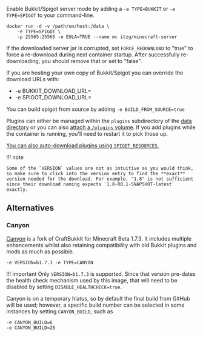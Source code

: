 Enable Bukkit/Spigot server mode by adding a `-e TYPE=BUKKIT` or `-e TYPE=SPIGOT` to your command-line.

```
docker run -d -v /path/on/host:/data \
    -e TYPE=SPIGOT \
    -p 25565:25565 -e EULA=TRUE --name mc itzg/minecraft-server
```

If the downloaded server jar is corrupted, set `FORCE_REDOWNLOAD` to "true" to force a re-download during next container startup. After successfully re-downloading, you should remove that or set to "false".

If you are hosting your own copy of Bukkit/Spigot you can override the download URLs with:

- -e BUKKIT_DOWNLOAD_URL=<url>
- -e SPIGOT_DOWNLOAD_URL=<url>

You can build spigot from source by adding `-e BUILD_FROM_SOURCE=true`

Plugins can either be managed within the `plugins` subdirectory of the [data directory](../data-directory.md) or you can also [attach a `/plugins` volume](../mods-and-plugins/index.md#optional-plugins-mods-and-config-attach-points). If you add plugins while the container is running, you'll need to restart it to pick those up.

[You can also auto-download plugins using `SPIGET_RESOURCES`.](../mods-and-plugins/index.md#auto-downloading-spigotmcbukkitpapermc-plugins-with-spiget)

!!! note

    Some of the `VERSION` values are not as intuitive as you would think, so make sure to click into the version entry to find the **exact** version needed for the download. For example, "1.8" is not sufficient since their download naming expects `1.8-R0.1-SNAPSHOT-latest` exactly.

## Alternatives

### Canyon

[Canyon](https://github.com/canyonmodded/canyon) is a fork of CraftBukkit for Minecraft Beta 1.7.3. It includes multiple enhancements whilst also retaining compatibility with old Bukkit plugins and mods as much as possible.

    -e VERSION=b1.7.3 -e TYPE=CANYON

!!! important
    Only `VERSION=b1.7.3` is supported. Since that version pre-dates the health check mechanism used by this image, that will need to be disabled by setting `DISABLE_HEALTHCHECK=true`.

Canyon is on a temporary hiatus, so by default the final build from GitHub will be used; however, a specific build number can be selected in some instances by setting `CANYON_BUILD`, such as

    -e CANYON_BUILD=6
    -e CANYON_BUILD=26
